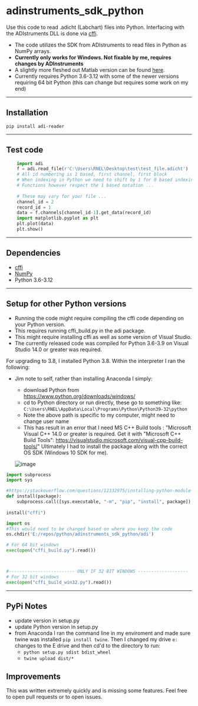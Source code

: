 # adinstruments_sdk_python

Use this code to read .adicht (Labchart) files into Python. Interfacing with the ADIstruments DLL is done via [cffi](https://cffi.readthedocs.io/en/latest/).

- The code utilizes the SDK from ADIstruments to read files in Python as NumPy arrays.
- **Currently only works for Windows. Not fixable by me, requires changes by ADInstruments**
- A slightly more fleshed out Matlab version can be found [here](https://github.com/JimHokanson/adinstruments_sdk_matlab).
- Currently requires Python 3.6-3.12 with some of the newer versions requiring 64 bit Python (this can change but requires some work on my end)

---

## Installation ##

	pip install adi-reader

----

## Test code ##

```python
    import adi
    f = adi.read_file(r'C:\Users\RNEL\Desktop\test\test_file.adicht')
    # All id numbering is 1 based, first channel, first block
    # When indexing in Python we need to shift by 1 for 0 based indexing
    # Functions however respect the 1 based notation ...
    
    # These may vary for your file ...
    channel_id = 2
    record_id = 1
    data = f.channels[channel_id-1].get_data(record_id)
    import matplotlib.pyplot as plt
    plt.plot(data)
    plt.show()
```
----

## Dependencies ##
- [cffi](https://cffi.readthedocs.io/en/latest/)
- [NumPy](https://numpy.org/)
- Python 3.6-3.12
----

## Setup for other Python versions ##

- Running the code might require compiling the cffi code depending on your Python version. 
- This requires running cffi_build.py in the adi package. 
- This might require installing cffi as well as some version of Visual Studio. 
- The currently released code was compiled for Python 3.6-3.9 on Visual Studio 14.0 or greater was required.

For upgrading to 3.8, I installed Python 3.8. Within the interpreter I ran the following:

- Jim note to self, rather than installing Anaconda I simply:
  - download Python from https://www.python.org/downloads/windows/
  - cd to Python directory or run directly, these go to something like: `C:\Users\RNEL\AppData\Local\Programs\Python\Python39-32\python` 
  - Note the above path is specific to my computer, might need to change user name
  - This has result in an error that I need MS C++ Build tools : "Microsoft Visual C++ 14.0 or greater is required. Get it with "Microsoft C++ Build Tools": https://visualstudio.microsoft.com/visual-cpp-build-tools/" Ultimately I had to install the package along with the correct OS SDK (Windows 10 SDK for me).
  
  ![image](https://github.com/JimHokanson/adinstruments_sdk_python/assets/1593287/c94114a7-4cc1-4c59-a25a-f319d02402d9)


```python
import subprocess
import sys

#https://stackoverflow.com/questions/12332975/installing-python-module-within-code
def install(package):
    subprocess.call([sys.executable, "-m", "pip", "install", package])
	
install("cffi")

import os
#This would need to be changed based on where you keep the code
os.chdir('E:/repos/python/adinstruments_sdk_python/adi')

# For 64 bit windows
exec(open("cffi_build.py").read())



#------------------------- ONLY IF 32 BIT WINDOWS -------------------
# For 32 bit windows
exec(open("cffi_build_win32.py").read())
```
----

## PyPi Notes ##

- update version in setup.py
- update Python version in setup.py
- from Anaconda I ran the command line in my enviroment and made sure twine was installed `pip install twine`. Then I changed my drive `e:` changes to the E drive and then cd'd to the directory to run:
  - `python setup.py sdist bdist_wheel`
  - `twine upload dist/*`


## Improvements ##

This was written extremely quickly and is missing some features. Feel free to open pull requests or to open issues.
